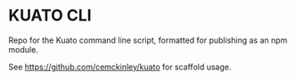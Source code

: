 # KUATO CLI

Repo for the Kuato command line script, formatted for publishing as an npm module.

See https://github.com/cemckinley/kuato for scaffold usage.